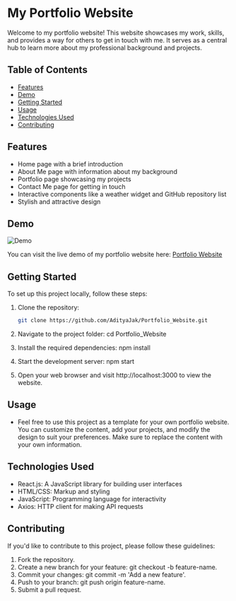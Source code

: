 # My Portfolio Website

Welcome to my portfolio website! This website showcases my work, skills, and provides a way for others to get in touch with me. It serves as a central hub to learn more about my professional background and projects.

## Table of Contents

- [Features](#features)
- [Demo](#demo)
- [Getting Started](#getting-started)
- [Usage](#usage)
- [Technologies Used](#technologies-used)
- [Contributing](#contributing)

## Features

- Home page with a brief introduction
- About Me page with information about my background
- Portfolio page showcasing my projects
- Contact Me page for getting in touch
- Interactive components like a weather widget and GitHub repository list
- Stylish and attractive design

## Demo

![Demo](public/demo.gif)

You can visit the live demo of my portfolio website here: [Portfolio Website](https://portfolio-website-adityajaks-projects.vercel.app)

## Getting Started

To set up this project locally, follow these steps:

1. Clone the repository:

   ```bash
   git clone https://github.com/AdityaJak/Portfolio_Website.git
   
2. Navigate to the project folder:
   cd Portfolio_Website

3. Install the required dependencies:
   npm install

4. Start the development server:
   npm start

5. Open your web browser and visit http://localhost:3000 to view the website.

## Usage

- Feel free to use this project as a template for your own portfolio website. You can customize the content, add your projects, and modify the design to suit your preferences. Make sure to replace the content with your own information.

## Technologies Used

- React.js: A JavaScript library for building user interfaces
- HTML/CSS: Markup and styling
- JavaScript: Programming language for interactivity
- Axios: HTTP client for making API requests

## Contributing

If you'd like to contribute to this project, please follow these guidelines:

1. Fork the repository.
2. Create a new branch for your feature: git checkout -b feature-name.
3. Commit your changes: git commit -m 'Add a new feature'.
4. Push to your branch: git push origin feature-name.
5. Submit a pull request.
